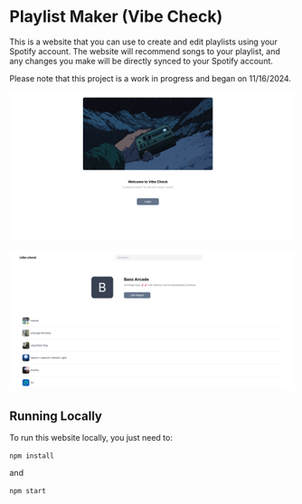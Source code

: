 # Playlist Maker (Vibe Check)

This is a website that you can use to create and edit playlists using your Spotify account. The website will recommend songs to your playlist, and any changes you make will be directly synced to your Spotify account.

Please note that this project is a work in progress and began on 11/16/2024.

![](./src/assets/preview-login.png)

![](./src/assets/preview-2.png)

## Running Locally

To run this website locally, you just need to:

```npm install```

and

```npm start```


